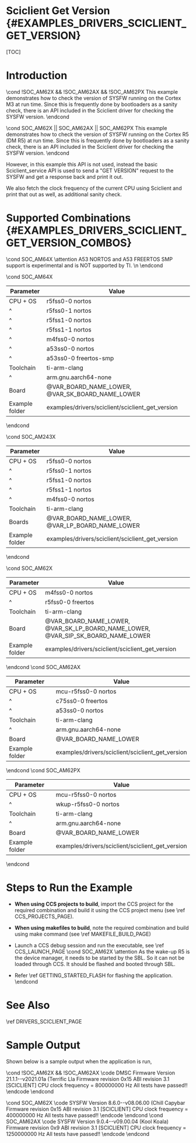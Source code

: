 # Sciclient Get Version {#EXAMPLES_DRIVERS_SCICLIENT_GET_VERSION}

[TOC]

# Introduction

\cond !SOC_AM62X && !SOC_AM62AX && !SOC_AM62PX
This example demonstrates how to check the version of SYSFW running on the Cortex M3 at run time. Since this is frequently done by bootloaders as a sanity check, there is an API included in the Sciclient driver for checking the SYSFW version.
\endcond

\cond SOC_AM62X || SOC_AM62AX || SOC_AM62PX
This example demonstrates how to check the version of SYSFW running on the Cortex R5 (DM R5) at run time. Since this is frequently done by bootloaders as a sanity check, there is an API included in the Sciclient driver for checking the SYSFW version.
\endcond

However, in this example this API is not used, instead the basic Sciclient_service API is used to send a "GET VERSION" request to the SYSFW and get a response back and print it out.

We also fetch the clock frequency of the current CPU using Sciclient and print that out as well, as additional sanity check.

# Supported Combinations {#EXAMPLES_DRIVERS_SCICLIENT_GET_VERSION_COMBOS}

\cond SOC_AM64X
\attention A53 NORTOS and A53 FREERTOS SMP support is experimental and is NOT supported by TI. \n
\endcond

\cond SOC_AM64X

 Parameter      | Value
 ---------------|-----------
 CPU + OS       | r5fss0-0 nortos
 ^              | r5fss0-1 nortos
 ^              | r5fss1-0 nortos
 ^              | r5fss1-1 nortos
 ^              | m4fss0-0 nortos
 ^              | a53ss0-0 nortos
 ^              | a53ss0-0 freertos-smp
 Toolchain      | ti-arm-clang
 ^              | arm.gnu.aarch64-none
 Board          | @VAR_BOARD_NAME_LOWER, @VAR_SK_BOARD_NAME_LOWER
 Example folder | examples/drivers/sciclient/sciclient_get_version

\endcond

\cond SOC_AM243X

 Parameter      | Value
 ---------------|-----------
 CPU + OS       | r5fss0-0 nortos
 ^              | r5fss0-1 nortos
 ^              | r5fss1-0 nortos
 ^              | r5fss1-1 nortos
 ^              | m4fss0-0 nortos
 Toolchain      | ti-arm-clang
 Boards         | @VAR_BOARD_NAME_LOWER, @VAR_LP_BOARD_NAME_LOWER
 Example folder | examples/drivers/sciclient/sciclient_get_version

\endcond

\cond SOC_AM62X

 Parameter      | Value
 ---------------|-----------
 CPU + OS       | m4fss0-0 nortos
 ^              | r5fss0-0 freertos
 Toolchain      | ti-arm-clang
 Board          | @VAR_BOARD_NAME_LOWER, @VAR_SK_LP_BOARD_NAME_LOWER, @VAR_SIP_SK_BOARD_NAME_LOWER
 Example folder | examples/drivers/sciclient/sciclient_get_version

\endcond
\cond SOC_AM62AX

 Parameter      | Value
 ---------------|-----------
 CPU + OS       | mcu-r5fss0-0 nortos
 ^              | c75ss0-0 freertos
 ^              | a53ss0-0 nortos
 Toolchain      | ti-arm-clang
 ^              | arm.gnu.aarch64-none
 Board          | @VAR_BOARD_NAME_LOWER
 Example folder | examples/drivers/sciclient/sciclient_get_version

\endcond
\cond SOC_AM62PX

 Parameter      | Value
 ---------------|-----------
 CPU + OS       | mcu-r5fss0-0 nortos
 ^              | wkup-r5fss0-0 nortos
 Toolchain      | ti-arm-clang
 ^              | arm.gnu.aarch64-none
 Board          | @VAR_BOARD_NAME_LOWER
 Example folder | examples/drivers/sciclient/sciclient_get_version

\endcond
# Steps to Run the Example

- **When using CCS projects to build**, import the CCS project for the required combination
  and build it using the CCS project menu (see \ref CCS_PROJECTS_PAGE).
- **When using makefiles to build**, note the required combination and build using
  make command (see \ref MAKEFILE_BUILD_PAGE)
- Launch a CCS debug session and run the executable, see \ref CCS_LAUNCH_PAGE
\cond SOC_AM62X
\attention As the wake-up R5 is the device manager, it needs to be started by the SBL. So it can not be loaded through CCS. It should be flashed and booted through SBL.

- Refer \ref GETTING_STARTED_FLASH for flashing the application.
\endcond

# See Also

\ref DRIVERS_SCICLIENT_PAGE

# Sample Output

Shown below is a sample output when the application is run,

\cond !SOC_AM62X && !SOC_AM62AX
\code
DMSC Firmware Version 21.1.1--v2021.01a (Terrific Lla
Firmware revision 0x15
ABI revision 3.1
[SCICLIENT] CPU clock frequency = 800000000 Hz
All tests have passed!!
\endcode
\endcond

\cond SOC_AM62X
\code
SYSFW Version 8.6.0--v08.06.00 (Chill Capybar
Firmware revision 0x15
ABI revision 3.1
[SCICLIENT] CPU clock frequency = 400000000 Hz
All tests have passed!!
\endcode
\endcond
\cond SOC_AM62AX
\code
SYSFW Version 9.0.4--v09.00.04 (Kool Koala)
Firmware revision 0x9
ABI revision 3.1
[SCICLIENT] CPU clock frequency = 1250000000 Hz
All tests have passed!!
\endcode
\endcond
